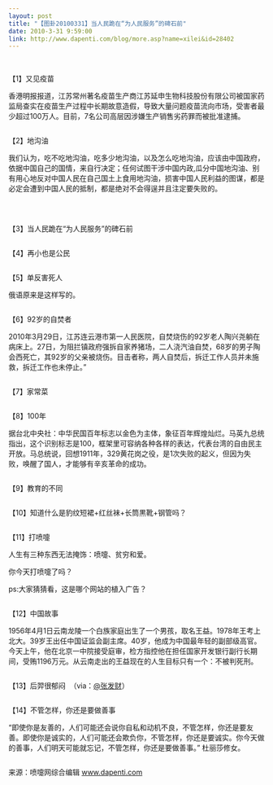 ```yaml
---
layout: post
title: "【图卦20100331】当人民跪在“为人民服务”的碑石前"
date: 2010-3-31 9:59:00
link: http://www.dapenti.com/blog/more.asp?name=xilei&id=28402
---
```


<div class="oblog_text" align="left">
<p>
	&#160;
</p>
<p>
	【1】又见疫苗
</p>
<p>
	香港明报报道，江苏常州著名疫苗生产商江苏延申生物科技股份有限公司被国家药监局查实在疫苗生产过程中长期故意造假，导致大量问题疫苗流向市场，受害者最少超过100万人。目前，7名公司高层因涉嫌生产销售劣药罪而被批准逮捕。
</p>
<p>
	<img src="http://ptimg.org:88/dapenti/ERWWqpgE/14Z9it.gif" alt=""> 
</p>
<p>
	【2】地沟油
</p>
<p>
	我们认为，吃不吃地沟油，吃多少地沟油，以及怎么吃地沟油，应该由中国政府，依据中国自己的国情，来自行决定；任何试图干涉中国内政,瓜分中国地沟油、别有用心地反对中国人民在自己国土上食用地沟油，损害中国人民利益的图谋，都是必定会遭到中国人民的抵制，都是绝对不会得逞并且注定要失败的。
</p>
<p>
	<img src="http://ptimg.org:88/dapenti/ERWWril6/smR1a.jpg" alt=""> 
</p>
<p>
	&#160;
</p>
<p>
	【3】当人民跪在“为人民服务”的碑石前
</p>
<p>
	<img src="http://ptimg.org:88/dapenti/ERWWqm8R/HtJN2.jpg" alt=""> 
</p>
<p>
	【4】再小也是公民
</p>
<p>
	<img src="http://ptimg.org:88/dapenti/ERWWruve/bZVrs.jpg" alt=""> 
</p>
<p>
	【5】单反害死人
</p>
<p>
	俄语原来是这样写的。
</p>
<p>
	<img src="http://ptimg.org:88/dapenti/ERWWr1iQ/EddFb.jpg" alt=""> 
</p>
<p>
	【6】92岁的自焚者
</p>
<p>
	2010年3月29日，江苏连云港市第一人民医院，自焚烧伤的92岁老人陶兴尧躺在病床上。27日，为阻拦镇政府强拆自家养猪场，二人浇汽油自焚，68岁的男子陶会西死亡，其92岁的父亲被烧伤。目击者称，两人自焚后，拆迁工作人员并未施救，拆迁工作也未停止。”
</p>
<p>
	<img src="http://ptimg.org:88/dapenti/ERWWrgxB/SolJv.jpg" alt=""> 
</p>
<p>
	【7】家常菜
</p>
<p>
	<img src="http://ptimg.org:88/dapenti/ERWWrx8T/PbgDT.jpg" alt=""> 
</p>
<p>
	【8】100年
</p>
<p>
	据台北中央社：中华民国百年标志以金色为主体，象征百年辉煌灿烂。马英九总统指出，这个识别标志是100，框架里可容纳各种各样的表达，代表台湾的自由民主开放。马总统说，回想1911年，329黄花岗之役，是1次失败的起义，但因为失败，唤醒了国人，才能够有辛亥革命的成功。
</p>
<p>
	<img src="http://ptimg.org:88/dapenti/ERWWsmcx/pAmpU.jpg" alt=""> 
</p>
<p>
	【9】教育的不同
</p>
<p>
	<img src="http://ptimg.org:88/dapenti/ERWWrQmU/ZTP12.jpg" alt=""> 
</p>
<p>
	【10】知道什么是豹纹短裙+红丝袜+长筒黒靴+钢管吗？
</p>
<p>
	<img src="http://ptimg.org:88/dapenti/ERWWs3vJ/XacuK.jpg" alt=""> 
</p>
<p>
	【11】打喷嚏
</p>
<p>
	人生有三种东西无法掩饰：喷嚏、贫穷和爱。
</p>
<p>
	你今天打喷嚏了吗？
</p>
<p>
	ps:大家猜猜看，这是哪个网站的植入广告？
</p>
<p>
	<img src="http://ptimg.org:88/dapenti/ERWWsfHR/xjFwg.jpg" alt=""> 
</p>
<p>
	【12】中国故事
</p>
<p>
	1956年4月1日云南龙陵一个白族家庭出生了一个男孩，取名王益。1978年王考上北大。39岁王出任中国证监会副主席。40岁，他成为中国最年轻的副部级高官。今天上午，他在北京一中院接受庭审，检方指控他在担任国家开发银行副行长期间，受贿1196万元。从云南走出的王益现在的人生目标只有一个：不被判死刑。
</p>
<p>
	<img src="http://ptimg.org:88/dapenti/ERWWssRm/Ttpkp.jpg" alt=""> 
</p>
<p>
	【13】后羿很郁闷&#160; （via：<a href="http://t.sina.com.cn/1667274237">@张发财</a>）
</p>
<p>
	<img src="http://ptimg.org:88/dapenti/ERWWsHn8/Fan0R.jpg" alt=""> 
</p>
<p>
	【14】不管怎样，你还是要做善事
</p>
<p>
	“即使你是友善的，人们可能还会说你自私和动机不良，不管怎样，你还是要友善。即使你是诚实的，人们可能还会欺负你，不管怎样，你还是要诚实。你今天做的善事，人们明天可能就忘记，不管怎样，你还是要做善事。” 杜丽莎修女。
</p>
<p>
	<img src="http://ptimg.org:88/dapenti/ERWWsSmO/10UtYj.jpg" alt=""> 
</p>
<p>
	来源：喷嚏网综合编辑 <a href="http://www.dapenti.com/">www.dapenti.com</a> 
</p>
</div>